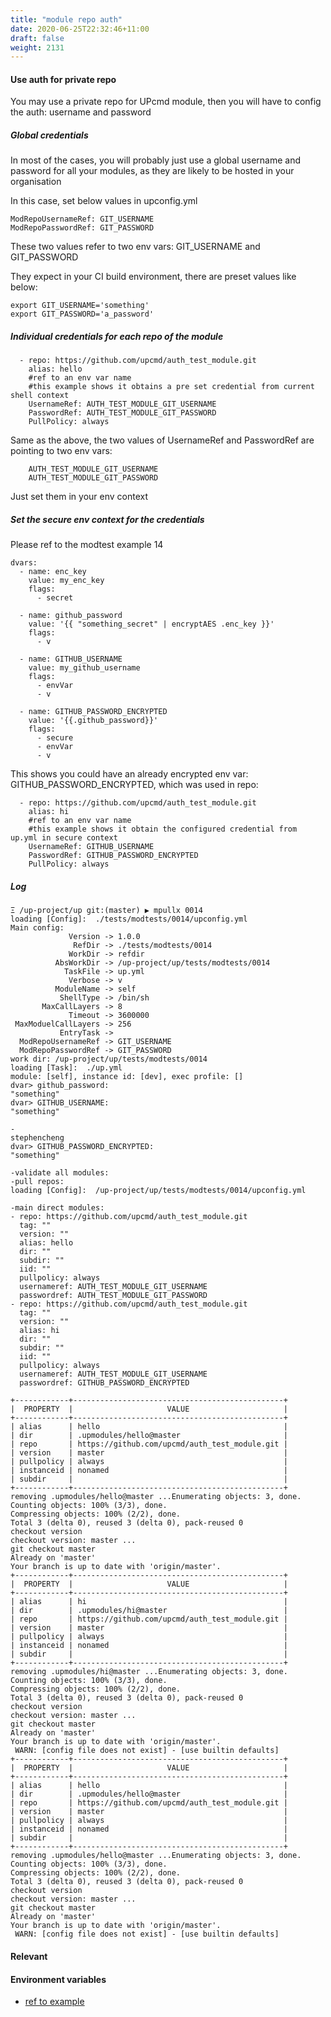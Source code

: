 ```yaml
---
title: "module repo auth"
date: 2020-06-25T22:32:46+11:00
draft: false
weight: 2131
---
```


#### Use auth for private repo

You may use a private repo for UPcmd module, then you will have to config the auth: username and password

##### Global credentials

In most of the cases, you will probably just use a global username and password for all your modules, as they are likely to be hosted in your organisation

In this case, set below values in upconfig.yml

```
ModRepoUsernameRef: GIT_USERNAME
ModRepoPasswordRef: GIT_PASSWORD
```

These two values refer to two env vars: GIT_USERNAME and GIT_PASSWORD

They expect in your CI build environment, there are preset values like below: 

```
export GIT_USERNAME='something'
export GIT_PASSWORD='a_password'
```

##### Individual credentials for each repo of the module

```
  - repo: https://github.com/upcmd/auth_test_module.git
    alias: hello
    #ref to an env var name
    #this example shows it obtains a pre set credential from current shell context
    UsernameRef: AUTH_TEST_MODULE_GIT_USERNAME
    PasswordRef: AUTH_TEST_MODULE_GIT_PASSWORD
    PullPolicy: always
```

Same as the above, the two values of UsernameRef and PasswordRef are pointing to two env vars:

```
    AUTH_TEST_MODULE_GIT_USERNAME
    AUTH_TEST_MODULE_GIT_PASSWORD
```

Just set them in your env context

##### Set the secure env context for the credentials

Please ref to the modtest example 14

```
dvars:
  - name: enc_key
    value: my_enc_key
    flags:
      - secret

  - name: github_password
    value: '{{ "something_secret" | encryptAES .enc_key }}'
    flags:
      - v

  - name: GITHUB_USERNAME
    value: my_github_username
    flags:
      - envVar
      - v

  - name: GITHUB_PASSWORD_ENCRYPTED
    value: '{{.github_password}}'
    flags:
      - secure
      - envVar
      - v
```

This shows you could have an already encrypted env var: GITHUB_PASSWORD_ENCRYPTED, which was used in repo:

```
  - repo: https://github.com/upcmd/auth_test_module.git
    alias: hi
    #ref to an env var name
    #this example shows it obtain the configured credential from up.yml in secure context
    UsernameRef: GITHUB_USERNAME
    PasswordRef: GITHUB_PASSWORD_ENCRYPTED
    PullPolicy: always

```

##### Log

```
Ξ /up-project/up git:(master) ▶ mpullx 0014
loading [Config]:  ./tests/modtests/0014/upconfig.yml
Main config:
             Version -> 1.0.0
              RefDir -> ./tests/modtests/0014
             WorkDir -> refdir
          AbsWorkDir -> /up-project/up/tests/modtests/0014
            TaskFile -> up.yml
             Verbose -> v
          ModuleName -> self
           ShellType -> /bin/sh
       MaxCallLayers -> 8
             Timeout -> 3600000
 MaxModuelCallLayers -> 256
           EntryTask -> 
  ModRepoUsernameRef -> GIT_USERNAME
  ModRepoPasswordRef -> GIT_PASSWORD
work dir: /up-project/up/tests/modtests/0014
loading [Task]:  ./up.yml
module: [self], instance id: [dev], exec profile: []
dvar> github_password:
"something"
dvar> GITHUB_USERNAME:
"something"

-
stephencheng
dvar> GITHUB_PASSWORD_ENCRYPTED:
"something"

-validate all modules:
-pull repos:
loading [Config]:  /up-project/up/tests/modtests/0014/upconfig.yml

-main direct modules:
- repo: https://github.com/upcmd/auth_test_module.git
  tag: ""
  version: ""
  alias: hello
  dir: ""
  subdir: ""
  iid: ""
  pullpolicy: always
  usernameref: AUTH_TEST_MODULE_GIT_USERNAME
  passwordref: AUTH_TEST_MODULE_GIT_PASSWORD
- repo: https://github.com/upcmd/auth_test_module.git
  tag: ""
  version: ""
  alias: hi
  dir: ""
  subdir: ""
  iid: ""
  pullpolicy: always
  usernameref: AUTH_TEST_MODULE_GIT_USERNAME
  passwordref: GITHUB_PASSWORD_ENCRYPTED

+------------+-----------------------------------------------+
|  PROPERTY  |                     VALUE                     |
+------------+-----------------------------------------------+
| alias      | hello                                         |
| dir        | .upmodules/hello@master                       |
| repo       | https://github.com/upcmd/auth_test_module.git |
| version    | master                                        |
| pullpolicy | always                                        |
| instanceid | nonamed                                       |
| subdir     |                                               |
+------------+-----------------------------------------------+
removing .upmodules/hello@master ...Enumerating objects: 3, done.
Counting objects: 100% (3/3), done.
Compressing objects: 100% (2/2), done.
Total 3 (delta 0), reused 3 (delta 0), pack-reused 0
checkout version
checkout version: master ...
git checkout master
Already on 'master'
Your branch is up to date with 'origin/master'.
+------------+-----------------------------------------------+
|  PROPERTY  |                     VALUE                     |
+------------+-----------------------------------------------+
| alias      | hi                                            |
| dir        | .upmodules/hi@master                          |
| repo       | https://github.com/upcmd/auth_test_module.git |
| version    | master                                        |
| pullpolicy | always                                        |
| instanceid | nonamed                                       |
| subdir     |                                               |
+------------+-----------------------------------------------+
removing .upmodules/hi@master ...Enumerating objects: 3, done.
Counting objects: 100% (3/3), done.
Compressing objects: 100% (2/2), done.
Total 3 (delta 0), reused 3 (delta 0), pack-reused 0
checkout version
checkout version: master ...
git checkout master
Already on 'master'
Your branch is up to date with 'origin/master'.
 WARN: [config file does not exist] - [use builtin defaults]
+------------+-----------------------------------------------+
|  PROPERTY  |                     VALUE                     |
+------------+-----------------------------------------------+
| alias      | hello                                         |
| dir        | .upmodules/hello@master                       |
| repo       | https://github.com/upcmd/auth_test_module.git |
| version    | master                                        |
| pullpolicy | always                                        |
| instanceid | nonamed                                       |
| subdir     |                                               |
+------------+-----------------------------------------------+
removing .upmodules/hello@master ...Enumerating objects: 3, done.
Counting objects: 100% (3/3), done.
Compressing objects: 100% (2/2), done.
Total 3 (delta 0), reused 3 (delta 0), pack-reused 0
checkout version
checkout version: master ...
git checkout master
Already on 'master'
Your branch is up to date with 'origin/master'.
 WARN: [config file does not exist] - [use builtin defaults]

```

#### Relevant

#### Environment variables

* [ref to example](https://github.com/upcmd/up/tree/master/tests/modtests/0014)
